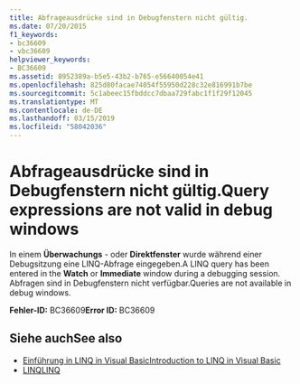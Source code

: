 ```yaml
---
title: Abfrageausdrücke sind in Debugfenstern nicht gültig.
ms.date: 07/20/2015
f1_keywords:
- bc36609
- vbc36609
helpviewer_keywords:
- BC36609
ms.assetid: 8952389a-b5e5-43b2-b765-e56640054e41
ms.openlocfilehash: 825d80facae74054f55950d228c32e816991b7be
ms.sourcegitcommit: 5c1abeec15fbddcc7dbaa729fabc1f1f29f12045
ms.translationtype: MT
ms.contentlocale: de-DE
ms.lasthandoff: 03/15/2019
ms.locfileid: "58042036"
---
```

# <a name="query-expressions-are-not-valid-in-debug-windows"></a><span data-ttu-id="cc495-102">Abfrageausdrücke sind in Debugfenstern nicht gültig.</span><span class="sxs-lookup"><span data-stu-id="cc495-102">Query expressions are not valid in debug windows</span></span>
<span data-ttu-id="cc495-103">In einem **Überwachungs** - oder **Direktfenster** wurde während einer Debugsitzung eine LINQ-Abfrage eingegeben.</span><span class="sxs-lookup"><span data-stu-id="cc495-103">A LINQ query has been entered in the **Watch** or **Immediate** window during a debugging session.</span></span> <span data-ttu-id="cc495-104">Abfragen sind in Debugfenstern nicht verfügbar.</span><span class="sxs-lookup"><span data-stu-id="cc495-104">Queries are not available in debug windows.</span></span>  
  
 <span data-ttu-id="cc495-105">**Fehler-ID:** BC36609</span><span class="sxs-lookup"><span data-stu-id="cc495-105">**Error ID:** BC36609</span></span>  
  
## <a name="see-also"></a><span data-ttu-id="cc495-106">Siehe auch</span><span class="sxs-lookup"><span data-stu-id="cc495-106">See also</span></span>

- [<span data-ttu-id="cc495-107">Einführung in LINQ in Visual Basic</span><span class="sxs-lookup"><span data-stu-id="cc495-107">Introduction to LINQ in Visual Basic</span></span>](../../visual-basic/programming-guide/language-features/linq/introduction-to-linq.md)
- [<span data-ttu-id="cc495-108">LINQ</span><span class="sxs-lookup"><span data-stu-id="cc495-108">LINQ</span></span>](../../visual-basic/programming-guide/language-features/linq/index.md)
